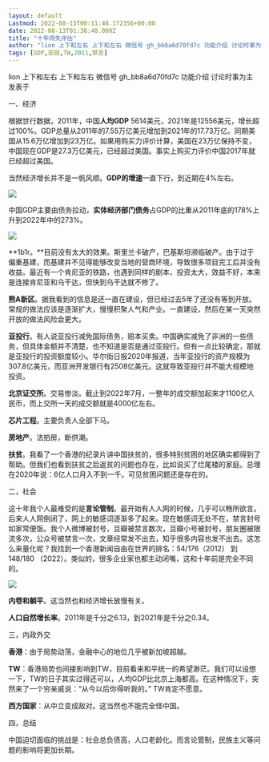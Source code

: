 ```yaml
---
layout: default
Lastmod: 2022-08-15T00:11:48.172356+00:00
date: 2022-08-13T01:38:48.000Z
title: "十年得失评估"
author: "lion 上下和左右 上下和左右 微信号 gh_bb8a6d70fd7c 功能介绍 讨论时事为主 发表于"
tags: [GDP,亚投,TW,2011,禁言]
---
```


lion 上下和左右 上下和左右 微信号 gh\_bb8a6d70fd7c 功能介绍 讨论时事为主 发表于  

一、经济

根据世行数据，2011年，中国**人均GDP** 5614美元，2021年是12556美元，增长超过100%。GDP总量从2011年的7.55万亿美元增加到2021年的17.73万亿。同期美国从15.6万亿增加到23万亿。如果用购买力评价计算，美国在23万亿保持不变，中国现在GDP是27.3万亿美元，已经超过美国。事实上购买力评价中国2017年就已经超过美国。

当然经济增长并不是一帆风顺。**GDP的增速**一直下行，到近期在4%左右。  

![](https://images.weserv.nl/?url=https%3A//mmbiz.qpic.cn/mmbiz_png/N8a5RGnsdtPdjHGZNP8bJHV6JWItuibxYicn102Ofuvc9v7NmU8icy8iaNmQCpY9e7ptq6WXc5STqAXTYRicLnyxhIw/640%3Fwx_fmt%3Dpng)

中国GDP主要由债务拉动，**实体经济部门债务**占GDP的比重从2011年底的178%上升到2022年中的273%。

![](https://images.weserv.nl/?url=https%3A//mmbiz.qpic.cn/mmbiz_png/N8a5RGnsdtPdjHGZNP8bJHV6JWItuibxYAesiahaUgyTDtSEQXp3WdOIBEqRISjHY6ShEEiaC95ibgeYh3EOnSWLicw/640%3Fwx_fmt%3Dpng)

**1b1r。**目前没有太大的效果。斯里兰卡破产，巴基斯坦濒临破产。由于过于偏重基建，而基建并不见得能够改变当地的营商环境，导致很多项目完工后并没有收益。最近有一个肯尼亚的铁路，也遇到同样的剧本，投资太大，效益不好，本来是连接肯尼亚和乌干达，但快到乌干达就不修了。

**熊A新区**。据我看到的信息是还一直在建设，但已经过去5年了还没有等到开放。常规的做法应该是逐渐扩大，慢慢积聚人气和产业。一直建设，然后在某一天突然开放的做法风险会更大。

**亚投行**。有人说亚投行减免国际债务，赔本买卖。中国确实减免了非洲的一些债务，但具体金额并不清楚，也不知道是否是通过亚投行。但有一点比较确定，那就是亚投行的投资额度较小。华尔街日报2020年报道，当年亚投行的资产规模为307.8亿美元，而亚洲开发银行有2508亿美元。这就导致亚投行并不能大规模地投资。  

**北京证交所**。交易惨淡。截止到2022年7月，一整年的成交额加起来才1100亿人民币，而上交所一天的成交额就是4000亿左右。  

**芯片工程**。主要负责人全部下马。  

**房地产**。法拍房，断供潮。  

**扶贫**。我看了一个香港的纪录片讲中国扶贫的，很多特别贫困的地区确实都得到了帮助。但我们也看到扶贫之后返贫的问题也存在，比如说买了烂尾楼的家庭。总理在2020年说：6亿人口月入不到一千。可见贫困问题还是存在的。

二，社会

这十年我个人最难受的是**言论管制**。最开始有人人网的时候，几乎可以畅所欲言。后来人人网倒闭了，网上的敏感词逐渐多了起来。现在敏感词无处不在，禁言封号如家常便饭。我个人微博被封号，豆瓣被禁言数次，豆瓣小号被封号，朋友圈被限流多次，公众号被禁言一次，文章经常发不出去，知乎很多内容也发不出去。这怎么来量化呢？我找到一个香港新闻自由在世界的排名：54/176（2012） 到148/180 （2022）。类似的，很多企业家也都主动闭嘴，这和十年前是完全不同的。

![](https://images.weserv.nl/?url=https%3A//mmbiz.qpic.cn/mmbiz_jpg/N8a5RGnsdtPdjHGZNP8bJHV6JWItuibxYSianNWiaJTc5KNicKfX0tU4DjG0uticTef5MOrPthU2rIDVXdcvteKUgsQ/640%3Fwx_fmt%3Djpeg)

**内卷和躺平**。这当然也和经济增长放慢有关。

**人口自然增长率**。2011年是千分之6.13，到2021年是千分之0.34。

三，内政外交

**香港**：由于局势动荡，金融中心的地位几乎被新加坡超越。  

**TW**：香港局势也间接影响到TW，目前看来和平统一的希望渺茫。我们可以设想一下，TW的日子其实过得还可以，人均GDP比北京上海都高。在这种情况下，突然来了一个穷亲戚说：“从今以后你得听我的。” TW肯定不愿意。

**西方国家**：从中立变成敌对。这当然也不能完全怪中国。

四，总结  

中国迫切面临的挑战是：社会总负债高，人口老龄化。而言论管制，民族主义等问题的影响将更加长期。

